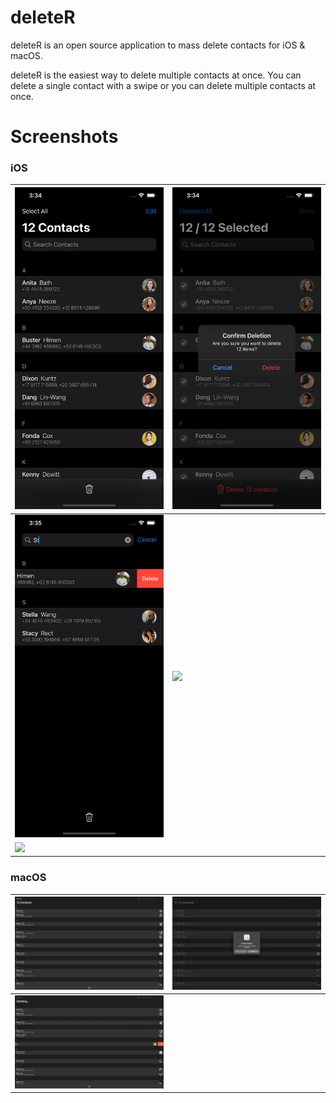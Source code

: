 deleteR
======

deleteR is an open source application to mass delete contacts for iOS & macOS.

deleteR is the easiest way to delete multiple contacts at once.
You can delete a single contact with a swipe or you can delete multiple contacts at once.

# Screenshots
### iOS
| ![](images/ios1.png)| ![](images/ios2.png)|
|---------------------|---------------------|
| ![](images/ios3.png)| ![](images/ios4.png)|
| ![](images/ios5.png)|

### macOS
| ![](images/macos1.png)| ![](images/macos2.png)|
|-----------------------|-----------------------|
| ![](images/macos3.png)|
